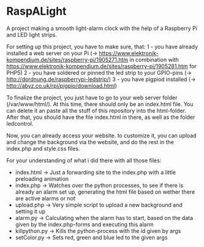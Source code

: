  # RaspALight
A project making a smooth light-alarm clock with the help of a Raspberry Pi and LED light strips.


For setting up this project, you have to make sure, that:
1 - you have already installed a web server on your Pi (-> https://www.elektronik-kompendium.de/sites/raspberry-pi/1905271.htm in combination with https://www.elektronik-kompendium.de/sites/raspberry-pi/1905281.htm for PHP5)
2 - you have soldered or pinned the led strip to your GPIO-pins (-> http://dordnung.de/raspberrypi-ledstrip/)
3 - you have pigpiod installed (-> http://abyz.co.uk/rpi/pigpio/download.html)

To finalize the project, you just have to go to your web server folder (/var/www/html/).
At this time, there should only be an index.html file. You can delete it an paste all the stuff of this repository into the html-folder.
After that, you should have the file index.html in there, as well as the folder ledcontrol.

Now, you can already access your website. to customize it, you can upload and change the background via the website, and do the rest in the index.php and style.css files.

For your understanding of what i did there with all those files:
-   index.html    -> Just a forwarding site to the index.php with a little preloading animation
-   index.php     -> Watches over the python processes, to see if there is already an alarm set up, generating the html file based on wether there are active alarms or not
-   upload.php    -> Very simple script to upload a new background and setting it up
-   alarm.py      -> Calculating when the alarm has to start, based on the data given by the index.php-forms and executing this alarm
-   killpython.py -> Kills the python-process with the id given by args
-   setColor.py   -> Sets red, green and blue led to the given args
